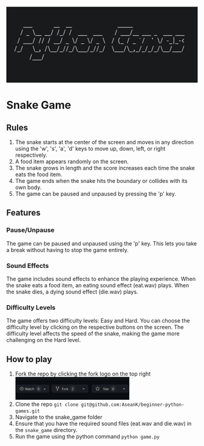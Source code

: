 <p align="center">
  <a href="https://github.com/AseanK/beginner-python-games" target="_blank">
    <img src="../images/logo.png" width="2560px" height="200px">
  </a>
</p>

# Snake Game

## Rules
1. The snake starts at the center of the screen and moves in any direction using the 'w', 's', 'a', 'd' keys to move up, down, left, or right respectively.
2. A food item appears randomly on the screen.
3. The snake grows in length and the score increases each time the snake eats the food item.
4. The game ends when the snake hits the boundary or collides with its own body.
5. The game can be paused and unpaused by pressing the 'p' key.

## Features

### Pause/Unpause
The game can be paused and unpaused using the 'p' key. This lets you take a break without having to stop the game entirely.

### Sound Effects
The game includes sound effects to enhance the playing experience. When the snake eats a food item, an eating sound effect (eat.wav) plays. When the snake dies, a dying sound effect (die.wav) plays.

### Difficulty Levels
The game offers two difficulty levels: Easy and Hard. You can choose the difficulty level by clicking on the respective buttons on the screen. The difficulty level affects the speed of the snake, making the game more challenging on the Hard level.

## How to play
1. Fork the repo by clicking the fork logo on the top right <img src="../images/fork.png" width="300" height="60">
2. Clone the repo `git clone git@github.com:AseanK/beginner-python-games.git`
3. Navigate to the snake_game folder
4. Ensure that you have the required sound files (eat.wav and die.wav) in the `snake_game` directory.
5. Run the game using the python command `python game.py`
